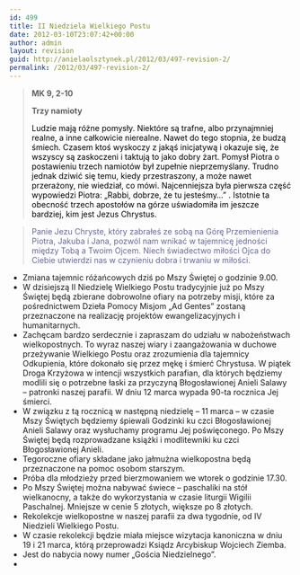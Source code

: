 ```yaml
---
id: 499
title: II Niedziela Wielkiego Postu
date: 2012-03-10T23:07:42+00:00
author: admin
layout: revision
guid: http://anielaolsztynek.pl/2012/03/497-revision-2/
permalink: /2012/03/497-revision-2/
---
```

> **MK 9, 2-10**
> 
> **Trzy namioty**
> 
> <span style="color: #000000;">Ludzie mają różne pomysły. Niektóre są trafne, albo przynajmniej realne, a inne całkowicie nierealne. Nawet do tego stopnia, że budzą śmiech. Czasem ktoś wyskoczy z jakąś inicjatywą i okazuje się, że wszyscy są zaskoczeni i taktują to jako dobry żart. Pomysł Piotra o postawieniu trzech namiotów był zupełnie nieprzemyślany. Trudno jednak dziwić się temu, kiedy przestraszony, a może nawet przerażony, nie wiedział, co mówi. Najcenniejsza była pierwsza część wypowiedzi Piotra: &#8222;Rabbi, dobrze, że tu jesteśmy&#8230;&#8221; . Istotnie ta obecność trzech apostołów na górze uświadomiła im jeszcze bardziej, kim jest Jezus Chrystus.</span>

> <span style="color: #666699;">Panie Jezu Chryste, który zabrałeś ze sobą na Górę Przemienienia Piotra, Jakuba i Jana, pozwól nam wnikać w tajemnicę jedności między Tobą a Twoim Ojcem. Niech świadectwo miłości Ojca do Ciebie utwierdzi nas w czynieniu dobra i trwaniu w miłości.</span>

  * Zmiana tajemnic różańcowych dziś po Mszy Świętej o godzinie 9.00.
  * W dzisiejszą II Niedzielę Wielkiego Postu tradycyjnie już po Mszy Świętej będą zbierane dobrowolne ofiary na potrzeby misji, które za pośrednictwem Dzieła Pomocy Misjom &#8222;Ad Gentes&#8221; zostaną przeznaczone na realizację projektów ewangelizacyjnych i humanitarnych.
  * Zachęcam bardzo serdecznie i zapraszam do udziału w nabożeństwach wielkopostnych. To wyraz naszej wiary i zaangażowania w duchowe przeżywanie Wielkiego Postu oraz zrozumienia dla tajemnicy Odkupienia, które dokonało się przez mękę i śmierć Chrystusa. W piątek Droga Krzyżowa w intencji wszystkich parafian, dla których będziemy modlili się o potrzebne łaski za przyczyną Błogosławionej Anieli Salawy &#8211; patronki naszej parafii. W dniu 12 marca wypada 90-ta rocznica Jej śmierci.
  * W związku z tą rocznicą w następną niedzielę &#8211; 11 marca &#8211; w czasie Mszy Świętych będziemy śpiewali Godzinki ku czci Błogosławionej Anieli Salawy oraz wysłuchamy programu Jej poświęconego. Po Mszy Świętej będą rozprowadzane książki i modlitewniki ku czci Błogosławionej Anieli.
  * Tegoroczne ofiary składane jako jałmużna wielkopostna będą przeznaczone na pomoc osobom starszym.
  * Próba dla młodzieży przed bierzmowaniem we wtorek o godzinie 17.30.
  * Po Mszy Świętej można nabywać świece &#8211; paschaliki na stół wielkanocny, a także do wykorzystania w czasie liturgii Wigilii Paschalnej. Mniejsze w cenie 5 złotych, większe po 8 złotych.
  * Rekolekcje wielkopostne w naszej parafii za dwa tygodnie, od IV Niedzieli Wielkiego Postu.
  * W czasie rekolekcji będzie miała miejsce wizytacja kanoniczna w dniu 19 i 21 marca, którą przeprowadzi Ksiądz Arcybiskup Wojciech Ziemba.
  * Jest do nabycia nowy numer &#8222;Gościa Niedzielnego&#8221;.
  * 

<span style="color: #666699;"><br /> </span>